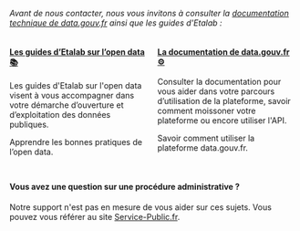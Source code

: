    <p><i>Avant de nous contacter, nous vous invitons à consulter la <a href="doc.data.gouv.fr/">documentation technique de data.gouv.fr</a>
        ainsi que les guides d'Etalab : </i></p>
   <div style="display: flex; gap: 15px; margin-bottom: 30px;">
        <div class="fr-card fr-card--horizontal fr-enlarge-link" style="flex: 1;">
            <div class="fr-card__body">
             <h4 class="fr-card__title">
                <a href="https://guides.etalab.gouv.fr/" class="fr-card__link">Les guides d’Etalab sur l’open data 📚</a>
            </h4>
            <p class="fr-card__desc">Les guides d'Etalab sur l'open data visent à vous accompagner dans votre démarche d’ouverture et d’exploitation des données publiques.</p>
            <p class="fr-card__detail">Apprendre les bonnes pratiques de l’open data.</p>
            </div>
        </div>
        <div class="fr-card fr-card--horizontal fr-enlarge-link" style="flex: 1;">
            <div class="fr-card__body">
            <h4 class="fr-card__title">
                <a href="https://doc.data.gouv.fr/" class="fr-card__link">La documentation de data.gouv.fr ⚙️</a>
            </h4>
            <p class="fr-card__desc">Consulter la documentation pour vous aider dans votre parcours d’utilisation de la plateforme, savoir comment moissoner votre plateforme ou encore utiliser l'API.</p>
            <p class="fr-card__detail">Savoir comment utiliser la plateforme data.gouv.fr.</p>
            </div>
        </div>
    </div>
<h4> Vous avez une question sur une procédure administrative ? </h4>
<p>Notre support n'est pas en mesure de vous aider sur ces sujets.
Vous pouvez vous référer au site <a href="https://doc.data.gouv.fr/" target="_blank"> Service-Public.fr</a>.</p>
